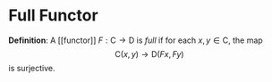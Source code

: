 # Full Functor
**Definition**: A [[functor]] $F: \mathsf{C} \to \mathsf{D}$ is *full* if for each $x, y \in \mathsf{C}$, the map
$$ \mathsf{C}(x, y) \to \mathsf{D}(Fx, Fy) $$
is surjective.